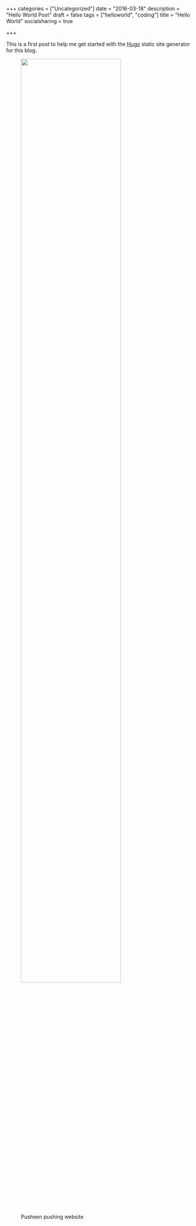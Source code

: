 +++
categories = ["Uncategorized"]
date = "2016-03-18"
description = "Hello World Post"
draft = false
tags = ["helloworld", "coding"]
title = "Hello World"
socialsharing = true

+++


This is a first post to help me get started with the [Hugo](http://gohugo.io/)
static site generator for this blog.

<figure>
    <img data-action="zoom" src="/images/pusheen-code.gif" style="width:80%;"></img>
    <figcaption>Pusheen pushing website</figcaption>
</figure>
